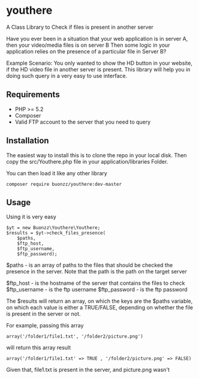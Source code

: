 youthere
===========


A Class Library to Check if files is present in another server

Have you ever been in a situation that your web application is in server A, then your video/media files is on server B
Then some logic in your application relies on the presence of a particular file in Server B?

Example Scenario:
You only wanted to show the HD button in your website, if the HD video file in another server is present.
This library will help you in doing such query in a very easy to use interface.

Requirements
------------

* PHP >= 5.2
* Composer
* Valid FTP account to the server that you need to query

Installation
------------

The easiest way to install this is to clone the repo in your local disk. 
Then copy the src/Youthere.php file in your application/libraries Folder.

You can then load it like any other library

    composer require buonzz/youthere:dev-master


Usage
-----

Using it is very easy

    $yt = new Buonzz\Youthere\Youthere;
    $results = $yt->check_files_presence(
        $paths, 
        $ftp_host, 
        $ftp_username, 
        $ftp_password);


$paths - is an array of paths to the files that should be checked the presence in the server. Note that the path is the path on the target server

$ftp_host - is the hostname of the server that contains the files to check
$ftp_username - is the ftp username
$ftp_password - is the ftp password

The $results will return an array, on which the keys are the $paths variable, on which each value is either a TRUE/FALSE, depending on whether the file is present in the server or not.

For example, passing this array

    array('/folder1/file1.txt', '/folder2/picture.png')
    
will return this array result

    array('/folder1/file1.txt' => TRUE , '/folder2/picture.png' => FALSE)

Given that, file1.txt is present in the server, and picture.png wasn't
